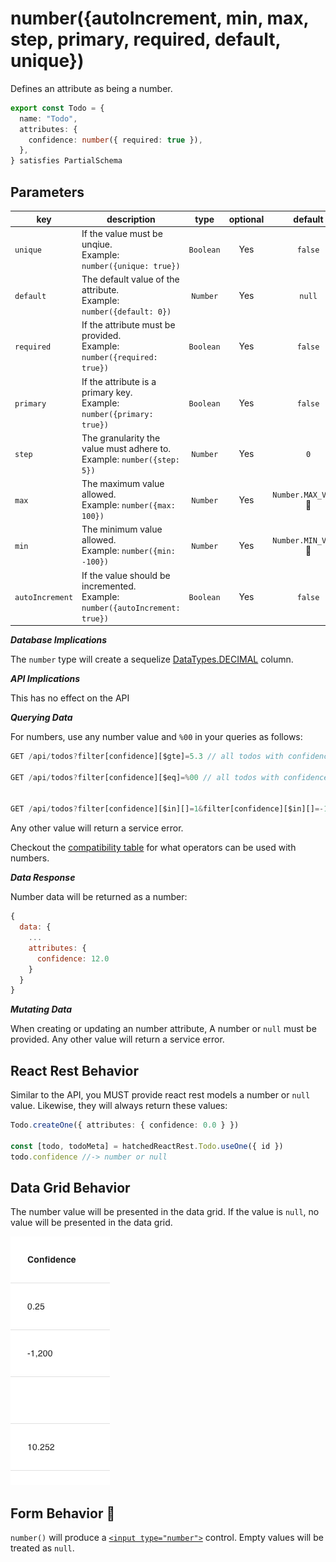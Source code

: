 # number({autoIncrement, min, max, step, primary, required, default, unique})

Defines an attribute as being a number.

```ts
export const Todo = {
  name: "Todo",
  attributes: {
    confidence: number({ required: true }),
  },
} satisfies PartialSchema
```

## Parameters

| key             | description                                                                        |   type    | optional |        default        |
| --------------- | ---------------------------------------------------------------------------------- | :-------: | :------: | :-------------------: |
| `unique`        | If the value must be unqiue. <br/> Example: `number({unique: true})`               | `Boolean` |   Yes    |        `false`        |
| `default`       | The default value of the attribute. <br/> Example: `number({default: 0})`          | `Number`  |   Yes    |        `null`         |
| `required`      | If the attribute must be provided. <br/> Example: `number({required: true})`       | `Boolean` |   Yes    |        `false`        |
| `primary`       | If the attribute is a primary key. <br/> Example: `number({primary: true})`        | `Boolean` |   Yes    |        `false`        |
| `step`          | The granularity the value must adhere to. <br/> Example: `number({step: 5})`       | `Number`  |   Yes    |          `0`          |
| `max`           | The maximum value allowed. <br/> Example: `number({max: 100})`                     | `Number`  |   Yes    | `Number.MAX_VALUE` 🛑 |
| `min`           | The minimum value allowed. <br/> Example: `number({min: -100})`                    | `Number`  |   Yes    | `Number.MIN_VALUE` 🛑 |
| `autoIncrement` | If the value should be incremented. <br/> Example: `number({autoIncrement: true})` | `Boolean` |   Yes    |        `false`        |

**_Database Implications_**

The `number` type will create a sequelize [DataTypes.DECIMAL](https://sequelize.org/docs/v6/core-concepts/model-basics/#numbers) column.

**_API Implications_**

This has no effect on the API

**_Querying Data_**

For numbers, use any number value and `%00` in your queries as follows:

```js
GET /api/todos?filter[confidence][$gte]=5.3 // all todos with confidence >= 5.3

GET /api/todos?filter[confidence][$eq]=%00 // all todos with confidence = null


GET /api/todos?filter[confidence][$in][]=1&filter[confidence][$in][]=-1.5 // all todos with confidence = 1 or =1.5
```

Any other value will return a service error.

Checkout the [compatibility table](../../filtering-data/README.md#compatibility) for what operators can be used with numbers.

**_Data Response_**

Number data will be returned as a number:

```js
{
  data: {
    ...
    attributes: {
      confidence: 12.0
    }
  }
}
```

**_Mutating Data_**

When creating or updating an number attribute, A number or `null` must be provided. Any other value will return a service error.

## React Rest Behavior

Similar to the API, you MUST provide react rest models a number or `null` value. Likewise, they will always return these values:

```ts
Todo.createOne({ attributes: { confidence: 0.0 } })

const [todo, todoMeta] = hatchedReactRest.Todo.useOne({ id })
todo.confidence //-> number or null
```

## Data Grid Behavior

The number value will be presented in the data grid. If the value is `null`, no value will be presented in the data grid.

![Data Grid Example](../../attachments/number-column.png)

## Form Behavior 🛑

`number()` will produce a [`<input type="number">`](https://developer.mozilla.org/en-US/docs/Web/HTML/Element/input/number) control. Empty values will be treated as `null`.

